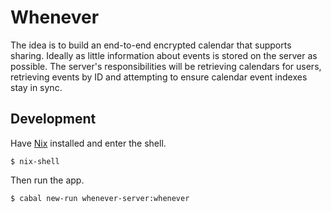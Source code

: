 # Whenever

The idea is to build an end-to-end encrypted calendar that supports sharing. Ideally as little information about events is stored on the server as possible. The server's responsibilities will be retrieving calendars for users, retrieving events by ID and attempting to ensure calendar event indexes stay in sync.

## Development

Have [Nix](https://nixos.org/nix) installed and enter the shell.

```
$ nix-shell
```

Then run the app.

```
$ cabal new-run whenever-server:whenever
```
